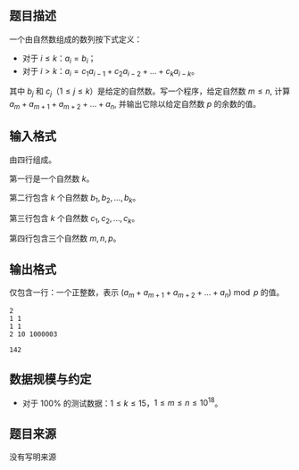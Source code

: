 ## 题目描述

一个由自然数组成的数列按下式定义：

* 对于 $i \leq k$：$a_{i} = b_{i}$；
* 对于 $i > k$：$a_{i} = c_{1}a_{i-1} + c_{2}a_{i-2} + ... + c_{k}a_{i-k}$。

其中 $b_{j}$ 和 $c_{j}$（$1 \leq j \leq k$）是给定的自然数。写一个程序，给定自然数 $m \leq n$, 计算 $a_{m} + a_{m+1} + a_{m+2} + ... + a_{n}$, 并输出它除以给定自然数 $p$ 的余数的值。

## 输入格式

由四行组成。

第一行是一个自然数 $k$。

第二行包含 $k$ 个自然数 $b_{1}, b_{2},...,b_{k}$。

第三行包含 $k$ 个自然数 $c_{1}, c_{2},...,c_{k}$。

第四行包含三个自然数 $m, n, p$。

## 输出格式

仅包含一行：一个正整数，表示 $(a_{m} + a_{m+1} + a_{m+2} + ... + a_{n}) \bmod p$ 的值。

```input1
2
1 1
1 1
2 10 1000003
```

```output1
142
```

## 数据规模与约定

* 对于 $100\%$ 的测试数据：$1 \leq k \leq 15$，$1 \leq m \leq n \leq 10^18$。

## 题目来源

没有写明来源


